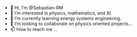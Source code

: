 - 👋 Hi, I’m @Sebastian-RM
- 👀 I’m interested in physics, mathematics, and AI.
- 🌱 I’m currently learning energy systems engineering.
- 💞️ I’m looking to collaborate on physics oriented projects...
- 📫 How to reach me ...

<!---
Sebastian-RM/Sebastian-RM is a ✨ special ✨ repository because its `README.md` (this file) appears on your GitHub profile.
You can click the Preview link to take a look at your changes.
--->
